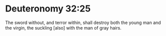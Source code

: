 # Deuteronomy 32:25

The sword without, and terror within, shall destroy both the young man and the virgin, the suckling [also] with the man of gray hairs.